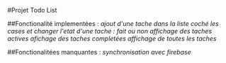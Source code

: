 #Projet Todo List

##Fonctionalité implementées :
*ajout d'une tache dans la liste*
*coché les cases et changer l'etat d'une tache : fait ou non*
*affichage des taches actives*
*afichage des taches completées*
*affichage de toutes les taches*


##Fonctionalitées manquantes :
*synchronisation avec firebase*